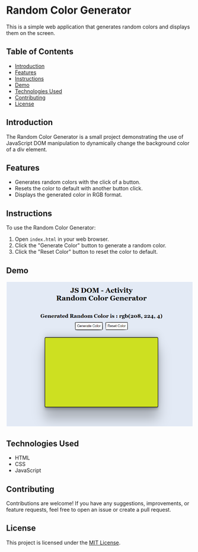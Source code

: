 # Random Color Generator

This is a simple web application that generates random colors and displays them on the screen.

## Table of Contents

- [Introduction](#introduction)
- [Features](#features)
- [Instructions](#instructions)
- [Demo](#demo)
- [Technologies Used](#technologies-used)
- [Contributing](#contributing)
- [License](#license)

## Introduction

The Random Color Generator is a small project demonstrating the use of JavaScript DOM manipulation to dynamically change the background color of a div element.

## Features

- Generates random colors with the click of a button.
- Resets the color to default with another button click.
- Displays the generated color in RGB format.

## Instructions

To use the Random Color Generator:

1. Open `index.html` in your web browser.
2. Click the "Generate Color" button to generate a random color.
3. Click the "Reset Color" button to reset the color to default.

## Demo

[![Random Color Generator Preview](preview.png)](https://hardik-techie.github.io/Random-Color-Generator/)

## Technologies Used

- HTML
- CSS
- JavaScript

## Contributing

Contributions are welcome! If you have any suggestions, improvements, or feature requests, feel free to open an issue or create a pull request.

## License

This project is licensed under the [MIT License](LICENSE.txt).
